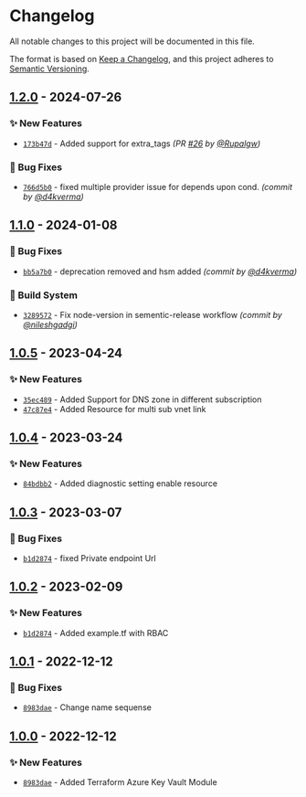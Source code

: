 # Changelog
All notable changes to this project will be documented in this file.

The format is based on [Keep a Changelog](https://keepachangelog.com/en/1.0.0/),
and this project adheres to [Semantic Versioning](https://semver.org/spec/v2.0.0.html).

## [1.2.0] - 2024-07-26
### :sparkles: New Features
- [`173b47d`](https://github.com/clouddrove/terraform-azure-key-vault/commit/173b47d2cbb8c31cc439c25daa9a6ffad7438393) - Added support for extra_tags *(PR [#26](https://github.com/clouddrove/terraform-azure-key-vault/pull/26) by [@Rupalgw](https://github.com/Rupalgw))*

### :bug: Bug Fixes
- [`766d5b0`](https://github.com/clouddrove/terraform-azure-key-vault/commit/766d5b0e0ba42481f12a58066a11bbc44d0e53e9) - fixed multiple provider issue for depends upon cond. *(commit by [@d4kverma](https://github.com/d4kverma))*


## [1.1.0] - 2024-01-08
### :bug: Bug Fixes
- [`bb5a7b0`](https://github.com/clouddrove/terraform-azure-key-vault/commit/bb5a7b04968efc4339740bf78ca7a1ff3d142b0c) - deprecation removed and hsm added *(commit by [@d4kverma](https://github.com/d4kverma))*

### :construction_worker: Build System
- [`3289572`](https://github.com/clouddrove/terraform-azure-key-vault/commit/32895724ed2d6d570e432e5513840c027fcdf57a) - Fix node-version in sementic-release workflow *(commit by [@nileshgadgi](https://github.com/nileshgadgi))*


## [1.0.5] - 2023-04-24
### :sparkles: New Features
- [`35ec489`](https://github.com/clouddrove/terraform-azure-key-vault/commit/35ec48907fa0d604c753cc72da2ada0d31ff10d1) - Added Support for DNS zone in different subscription
- [`47c87e4`](https://github.com/clouddrove/terraform-azure-key-vault/commit/47c87e496ecc2588692443bab7c9a5c816f5c1b9) - Added Resource for multi sub vnet link


## [1.0.4] - 2023-03-24
### :sparkles: New Features
- [`84bdbb2`](https://github.com/clouddrove/terraform-azure-key-vault/commit/84bdbb2a4eae06a3ab810d88b344683cc3484002) - Added diagnostic setting enable resource

## [1.0.3] - 2023-03-07
### :bug: Bug Fixes
- [`b1d2874`](https://github.com/clouddrove/terraform-azure-key-vault/commit/f249ec4bbc495c4341ed5d98d713aad2d2e2fa54) - fixed Private endpoint Url

## [1.0.2] - 2023-02-09
### :sparkles: New Features
- [`b1d2874`](https://github.com/clouddrove/terraform-azure-key-vault/commit/b1d287462a118fbdb27c0b6d41cc9fe9667415e7) - Added example.tf with RBAC

## [1.0.1] - 2022-12-12
### :bug: Bug Fixes
- [`8983dae`](https://github.com/clouddrove/terraform-azure-key-vault/commit/8983dae5fef9f3c97d7c80e78ace08247921bd38) - Change name sequense

## [1.0.0] - 2022-12-12
### :sparkles: New Features
- [`8983dae`](https://github.com/clouddrove/terraform-azure-key-vault/commit/8983dae5fef9f3c97d7c80e78ace08247921bd38) - Added Terraform Azure Key Vault Module


[1.0.0]: https://github.com/clouddrove/terraform-azure-key-vault/compare/1.0.0...master
[1.0.1]: https://github.com/clouddrove/terraform-azure-key-vault/compare/1.0.0...1.0.1
[1.0.2]: https://github.com/clouddrove/terraform-azure-key-vault/compare/1.0.1...1.0.2
[1.0.3]: https://github.com/clouddrove/terraform-azure-key-vault/compare/1.0.2...1.0.3
[1.0.4]: https://github.com/clouddrove/terraform-azure-key-vault/compare/1.0.3...1.0.4
[1.0.5]: https://github.com/clouddrove/terraform-azure-key-vault/compare/1.0.4...1.0.5

[1.1.0]: https://github.com/clouddrove/terraform-azure-key-vault/compare/1.0.5...1.1.0
[1.2.0]: https://github.com/clouddrove/terraform-azure-key-vault/compare/1.1.0...1.2.0
